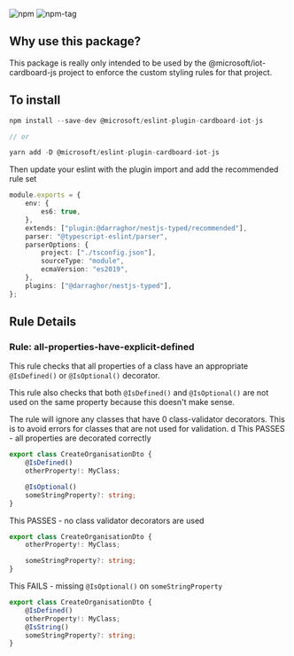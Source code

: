 ![npm](https://img.shields.io/npm/v/@microsoft/eslint-plugin-cardboard-iot-js.svg?color=red)
![npm-tag](https://badgen.net/github/tag/darraghoriordan/eslint-plugin-nestjs-typed)

## Why use this package?

This package is really only intended to be used by the @microsoft/iot-cardboard-js project to enforce the custom styling rules for that project.

## To install

```ts
npm install --save-dev @microsoft/eslint-plugin-cardboard-iot-js

// or

yarn add -D @microsoft/eslint-plugin-cardboard-iot-js
```

Then update your eslint with the plugin import and add the recommended rule set

```ts
module.exports = {
    env: {
        es6: true,
    },
    extends: ["plugin:@darraghor/nestjs-typed/recommended"],
    parser: "@typescript-eslint/parser",
    parserOptions: {
        project: ["./tsconfig.json"],
        sourceType: "module",
        ecmaVersion: "es2019",
    },
    plugins: ["@darraghor/nestjs-typed"],
};
```

## Rule Details

### Rule: all-properties-have-explicit-defined

This rule checks that all properties of a class have an appropriate `@IsDefined()` or `@IsOptional()` decorator.

This rule also checks that both `@IsDefined()` and `@IsOptional()` are not used on the same property because this doesn't make sense.

The rule will ignore any classes that have 0 class-validator decorators. This is to avoid errors for classes that are not used for validation.
d
This PASSES - all properties are decorated correctly

```ts
export class CreateOrganisationDto {
    @IsDefined()
    otherProperty!: MyClass;

    @IsOptional()
    someStringProperty?: string;
}
```

This PASSES - no class validator decorators are used

```ts
export class CreateOrganisationDto {
    otherProperty!: MyClass;

    someStringProperty?: string;
}
```

This FAILS - missing `@IsOptional()` on `someStringProperty`

```ts
export class CreateOrganisationDto {
    @IsDefined()
    otherProperty!: MyClass;
    @IsString()
    someStringProperty?: string;
}
```
